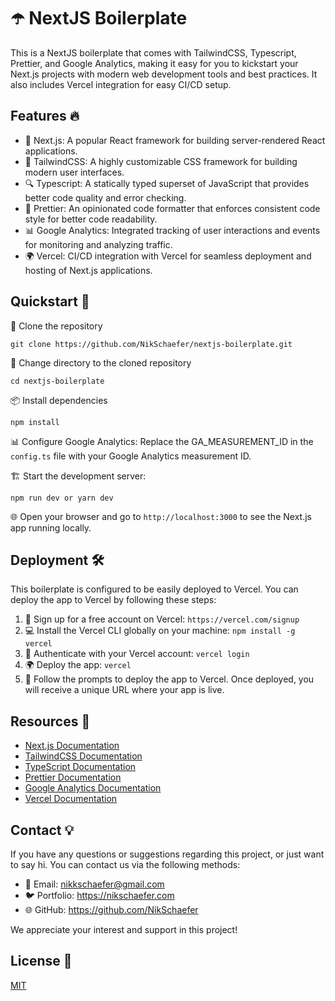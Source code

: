 # ☂️ NextJS Boilerplate

This is a NextJS boilerplate that comes with TailwindCSS, Typescript, Prettier,
and Google Analytics, making it easy for you to kickstart your Next.js projects
with modern web development tools and best practices. It also includes Vercel
integration for easy CI/CD setup.

## Features 🔥

-   🚀 Next.js: A popular React framework for building server-rendered React
    applications.
-   💅 TailwindCSS: A highly customizable CSS framework for building modern user
    interfaces.
-   🔍 Typescript: A statically typed superset of JavaScript that provides
    better code quality and error checking.
-   🔧 Prettier: An opinionated code formatter that enforces consistent code
    style for better code readability.
-   📊 Google Analytics: Integrated tracking of user interactions and events for
    monitoring and analyzing traffic.
-   🌍 Vercel: CI/CD integration with Vercel for seamless deployment and hosting
    of Next.js applications.

## Quickstart 🚀

💾 Clone the repository

```git clone https://github.com/NikSchaefer/nextjs-boilerplate.git```

📂 Change directory to the cloned repository

```cd nextjs-boilerplate```

📦 Install dependencies

```npm install```

📊 Configure Google Analytics: Replace the GA_MEASUREMENT_ID in the `config.ts` file
   with your Google Analytics measurement ID.
   
🏗️ Start the development server: 

```npm run dev or yarn dev```

🌐 Open your browser and go to `http://localhost:3000` to see the Next.js app
   running locally.

## Deployment 🛠️

This boilerplate is configured to be easily deployed to Vercel. You can deploy
the app to Vercel by following these steps:

1. 🚀 Sign up for a free account on Vercel: `https://vercel.com/signup`
2. 💻 Install the Vercel CLI globally on your machine: `npm install -g vercel`
3. 🔑 Authenticate with your Vercel account: `vercel login`
4. 🌍 Deploy the app: `vercel`
5. 🎉 Follow the prompts to deploy the app to Vercel. Once deployed, you will
   receive a unique URL where your app is live.

## Resources 🎨

- [Next.js Documentation](https://nextjs.org/docs)
- [TailwindCSS Documentation](https://tailwindcss.com/docs)
- [TypeScript Documentation](https://www.typescriptlang.org/docs/)
- [Prettier Documentation](https://prettier.io/docs/en/)
- [Google Analytics Documentation](https://developers.google.com/analytics/devguides/collection/gtagjs)
- [Vercel Documentation](https://vercel.com/docs)

## Contact 💡

If you have any questions or suggestions regarding this project, or just want to say hi. You can contact us via the following methods:

-   📧 Email: nikkschaefer@gmail.com
-   🐦 Portfolio: https://nikschaefer.com
-   🌐 GitHub: https://github.com/NikSchaefer

We appreciate your interest and support in this project!

## License 📜

[MIT](https://choosealicense.com/licenses/mit/)
